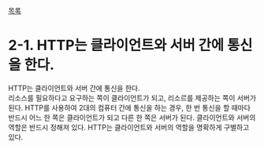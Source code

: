 [목록](https://github.com/JungInBaek/TIL/blob/main/README.md)

# 2-1. HTTP는 클라이언트와 서버 간에 통신을 한다.
HTTP는 클라이언트와 서버 간에 통신을 한다.  
리소스를 필요하다고 요구하는 쪽이 클라이언트가 되고, 리소르를 제공하는 쪽이 서버가 된다.
HTTP를 사용하여 2대의 컴퓨터 간에 통신을 하는 경우, 한 번 통신을 할 때마다 반드시 어느 한 쪽은 클라이언트가 되고 다른 한 쪽은 서버가 된다.
클라이언트와 서버의 역할은 반드시 정해져 있다. HTTP는 클라이언트와 서버의 역할을 명확하게 구별하고 있다.